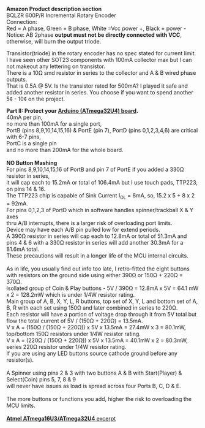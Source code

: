 **Amazon Product description section**  
BQLZR 600P/R Incremental Rotary Encoder  
Connection:  
Red = A phase, Green = B phase, White =Vcc power +, Black = power -  
Notice: AB 2phase **output must not be directly connected with VCC**, otherwise, will burn the output triode.  

Transistor(triode) in the rotary encoder has no spec stated for current limit.  
I have seen other SOT23 components with 100mA collector max but I can not makeout any lettering on transistor.  
There is a 10Ω smd resistor in series to the collector and A & B wired phase outputs.  
That is 0.5A @ 5V. Is the transistor rated for 500mA? I played it safe and added another resistor in series. 
You choose if you want to spend another 5¢ - 10¢ on the project. <BR/>

**Part II: Protect your [Arduino (ATmega32U4) board](Pics/Pro_Micro_pinout-Sparkfun-33%25.jpg).**  
40mA per pin,  
no more than 100mA for a single port,  
PortB (pins 8,9,10,14,15,16) & PortE (pin 7), PortD (pins 0,1,2,3,4,6) are critical with 6-7 pins,  
PortC is a single pin  
and no more than 200mA for the whole board. <BR/> <BR/>
**NO Button Mashing**  
For pins 8,9,10,14,15,16 of PortB and pin 7 of PortE if you added a 330Ω resistor in series,  
it will cap each to 15.2mA or total of 106.4mA but I use touch pads, TTP223, on pins 14 & 16.  
The TTP223 chip is capable of Sink Current I<sub>OL</sub> = 8mA, so, 15.2 x 5 + 8 x 2 = 92mA. <BR/>
For pins 0,1,2,3 of PortD which in software handles spinner/trackball X & Y axes  
thru A/B interrupts, there is a larger risk of overloading port limits.  
Device may have each A/B pin pulled low for extend periods.  
A 390Ω resistor in series will cap each to 12.8mA or total of 51.3mA and  
pins 4 & 6 with a 330Ω resistor in series will add another 30.3mA for a 81.6mA total. <BR/>
These precautions will result in a longer life of the MCU internal circuits. <BR/> <BR/> 
As in life, you usually find out info too late, I retro-fitted the eight buttons with resistors on the ground side using either 390Ω or 150Ω + 220Ω = 370Ω.  
Isollated group of Coin & Play buttons - 5V / 390Ω = 12.8mA x 5V = 64.1 mW x 2 = 128.2mW which is under 1/4W resistor rating. <BR/>
Main group of A, B, X, Y, L, R buttons, top set of X, Y, L and bottom set of A, B, R with each set using 150Ω and later combined in series to 220Ω. <BR/>
Each resistor will have a portion of voltage drop through it from 5V total but flow the total current of 5V / (150Ω + 220Ω) = 13.5mA. <BR/>
V x A = (150Ω / (150Ω + 220Ω)) x 5V x 13.5mA = 27.4mW x 3 = 80.1mW, top/bottom 150Ω resistors under 1/4W resistor rating. <BR/>
V x A = (220Ω / (150Ω + 220Ω)) x 5V x 13.5mA = 40.1mW x 2 = 80.3mW, series 220Ω resistor under 1/4W resistor rating. <BR/>
If you are using any LED buttons source cathode ground before any resistor(s). <BR/> <BR/>
A Spinner using pins 2 & 3 with two buttons A & B with Start(Player) & Select(Coin) pins 5, 7, 8 & 9  
will never have issues as load is spread across four Ports B, C, D & E.
<BR/> <BR/>
The more buttons or functions you add, higher the risk to overloading the MCU limits. <BR/> <BR/>
[**Atmel ATmega16U3/ATmega32U4** excerpt](x_file2.md)
